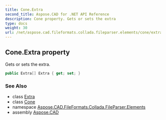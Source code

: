 ```yaml
---
title: Cone.Extra
second_title: Aspose.CAD for .NET API Reference
description: Cone property. Gets or sets the extra
type: docs
weight: 30
url: /net/aspose.cad.fileformats.collada.fileparser.elements/cone/extra/
---
```

## Cone.Extra property

Gets or sets the extra.

```csharp
public Extra[] Extra { get; set; }
```

### See Also

* class [Extra](../../extra/)
* class [Cone](../)
* namespace [Aspose.CAD.FileFormats.Collada.FileParser.Elements](../../cone/)
* assembly [Aspose.CAD](../../../)


